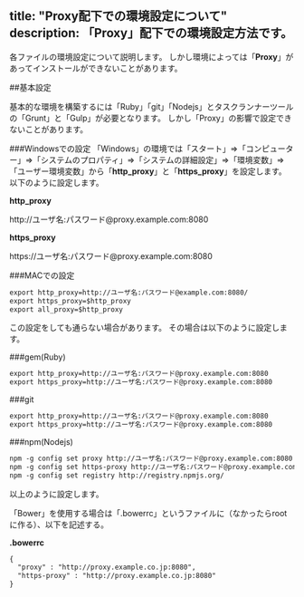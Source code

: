 title: "Proxy配下での環境設定について"
description: 「Proxy」配下での環境設定方法です。
---
各ファイルの環境設定について説明します。
しかし環境によっては「**Proxy**」があってインストールができないことがあります。

##基本設定

基本的な環境を構築するには「Ruby」「git」「Nodejs」とタスクランナーツールの「Grunt」と「Gulp」が必要となります。
しかし「Proxy」の影響で設定できないことがあります。

###Windowsでの設定
「Windows」の環境では「スタート」=>「コンピューター」=>「システムのプロパティ」=>「システムの詳細設定」=>「環境変数」=>「ユーザー環境変数」から「**http_proxy**」と「**https_proxy**」を設定します。
以下のように設定します。

**http_proxy**
<div class="em">http://ユーザ名:パスワード@proxy.example.com:8080

**https_proxy**
<div class="em">https://ユーザ名:パスワード@proxy.example.com:8080

###MACでの設定

```html
export http_proxy=http://ユーザ名:パスワード@example.com:8080/
export https_proxy=$http_proxy
export all_proxy=$http_proxy
```

この設定をしても通らない場合があります。
その場合は以下のように設定します。

###gem(Ruby)

```html
export http_proxy=http://ユーザ名:パスワード@proxy.example.com:8080
export https_proxy=http://ユーザ名:パスワード@proxy.example.com:8080
```

###git

```html
export http_proxy=http://ユーザ名:パスワード@proxy.example.com:8080
export https_proxy=http://ユーザ名:パスワード@proxy.example.com:8080
```

###npm(Nodejs)

```html
npm -g config set proxy http://ユーザ名:パスワード@proxy.example.com:8080
npm -g config set https-proxy http://ユーザ名:パスワード@proxy.example.com:8080
npm -g config set registry http://registry.npmjs.org/
```

以上のように設定します。

「Bower」を使用する場合は「.bowerrc」というファイルに（なかったらrootに作る）、以下を記述する。

**.bowerrc**

```html
{
  "proxy" : "http://proxy.example.co.jp:8080",
  "https-proxy" : "http://proxy.example.co.jp:8080"
}
```
